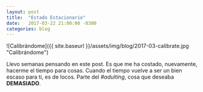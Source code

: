 ```yaml
---
layout: post
title:  "Estado Estacionario"
date:   2017-03-22 21:00:00 -0300
categories: blog
---
```

![Calibrándome]({{ site.baseurl }}/assets/img/blog/2017-03-calibrate.jpg "Calibrándome")

Llevo semanas pensando en este post. Es que me ha costado, nuevamente, hacerme el tiempo para cosas. Cuando el tiempo vuelve a ser un bien escaso para ti, es de locos. Parte del *#adulting*, cosa que deseaba **DEMASIADO**.

[instagram]: http://instagram.com/sofiazapatazavala
[github]: http://github.com/sofiazapatazavala
[tumblr]: http://reblog.szz.cl/
